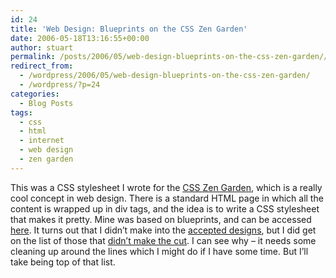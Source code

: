 ```yaml
---
id: 24
title: 'Web Design: Blueprints on the CSS Zen Garden'
date: 2006-05-18T13:16:55+00:00
author: stuart
permalink: /posts/2006/05/web-design-blueprints-on-the-css-zen-garden// 
redirect_from:
  - /wordpress/2006/05/web-design-blueprints-on-the-css-zen-garden/
  - /wordpress/?p=24
categories:
  - Blog Posts
tags:
  - css
  - html
  - internet
  - web design
  - zen garden
---
```

This was a CSS stylesheet I wrote for the [CSS Zen Garden](http://www.csszengarden.com/), which is a really cool concept in web design. There is a standard HTML page in which all the content is wrapped up in div tags, and the idea is to write a CSS stylesheet that makes it pretty. Mine was based on blueprints, and can be accessed [here](http://www.csszengarden.com/?cssfile=http://stuartgeiger.com/blueprints/style.css). It turns out that I didn&#8217;t make into the [accepted designs](http://www.mezzoblue.com/zengarden/alldesigns/), but I did get on the list of those that [didn&#8217;t make the cut](http://www.mezzoblue.com/zengarden/alldesigns/others/). I can see why &#8211; it needs some cleaning up around the lines which I might do if I have some time. But I&#8217;ll take being top of that list.